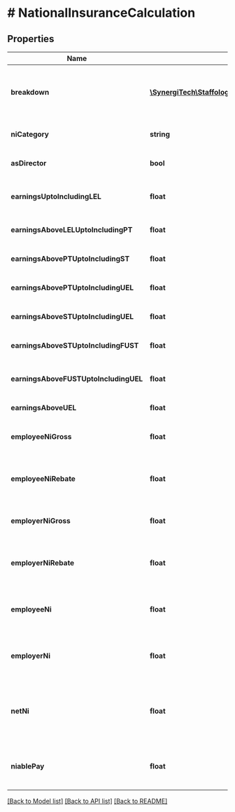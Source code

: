 # # NationalInsuranceCalculation

## Properties

Name | Type | Description | Notes
------------ | ------------- | ------------- | -------------
**breakdown** | [**\SynergiTech\Staffology\Model\NationalInsuranceCalculationBase[]**](NationalInsuranceCalculationBase.md) | [readonly] List of calculations that make up this calculation | [optional]
**niCategory** | **string** | Calculated on NI table letter | [optional]
**asDirector** | **bool** | Calculated as a Director | [optional]
**earningsUptoIncludingLEL** | **float** | Earnings up to and including LEL | [optional]
**earningsAboveLELUptoIncludingPT** | **float** | Earnings above LEL up to PT | [optional]
**earningsAbovePTUptoIncludingST** | **float** | Earnings above PT up to ST | [optional]
**earningsAbovePTUptoIncludingUEL** | **float** | Earnings above PT up to UEL | [optional]
**earningsAboveSTUptoIncludingUEL** | **float** | Earnings above ST up to UEL | [optional]
**earningsAboveSTUptoIncludingFUST** | **float** | Earnings above ST up to FUST | [optional]
**earningsAboveFUSTUptoIncludingUEL** | **float** | Earnings above FUST up to UEL | [optional]
**earningsAboveUEL** | **float** | Earnings above UEL | [optional]
**employeeNiGross** | **float** | Employee National Insurance Gross Value | [optional]
**employeeNiRebate** | **float** | Employee National Insurance Rebate Value | [optional]
**employerNiGross** | **float** | Employer National Insurance Gross Value | [optional]
**employerNiRebate** | **float** | Employer National Insurance Rebate Value | [optional]
**employeeNi** | **float** | [readonly] Net Employee National Insurance | [optional] [readonly]
**employerNi** | **float** | [readonly] Net Employer National Insurance | [optional] [readonly]
**netNi** | **float** | [readonly] Net National Insurance (Employer + Employee) | [optional] [readonly]
**niablePay** | **float** | Niable pay value, required for payrun overrides | [optional]

[[Back to Model list]](../../README.md#models) [[Back to API list]](../../README.md#endpoints) [[Back to README]](../../README.md)
